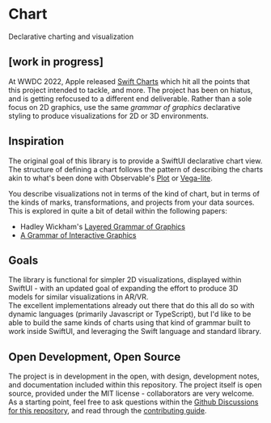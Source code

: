 # Chart

Declarative charting and visualization

## [work in progress]

At WWDC 2022, Apple released [Swift Charts](https://developer.apple.com/documentation/charts) which hit all the points that this project intended to tackle, and more.
The project has been on hiatus, and is getting refocused to a different end deliverable.
Rather than a sole focus on 2D graphics, use the same _grammar of graphics_ declarative styling to produce visualizations for 2D or 3D environments.

## Inspiration

The original goal of this library is to provide a SwiftUI declarative chart view.
The structure of defining a chart follows the pattern of describing the charts akin to what's been done with Observable's [Plot](https://observablehq.com/@observablehq/plot) or [Vega-lite](https://vega.github.io/vega-lite/).

You describe visualizations not in terms of the kind of chart, but in terms of the kinds of marks, transformations, and projects from your data sources. This is explored in quite a bit of detail within the following papers:

- Hadley Wickham's [Layered Grammar of Graphics](https://vita.had.co.nz/papers/layered-grammar.html)
- [A Grammar of Interactive Graphics](https://idl.cs.washington.edu/files/2017-VegaLite-InfoVis.pdf)

## Goals

The library is functional for simpler 2D visualizations, displayed within SwiftUI - with an updated goal of expanding the effort to produce 3D models for similar visualizations in AR/VR.  
The excellent implementations already out there that do this all do so with dynamic languages (primarily Javascript or TypeScript), but I'd like to be able to build the same kinds of charts using that kind of grammar built to work inside SwiftUI, and leveraging the Swift language and standard library.

## Open Development, Open Source

The project is in development in the open, with design, development notes, and documentation included within this repository. The project itself is open source, provided under the MIT license - collaborators are very welcome. As a starting point, feel free to ask questions within the [Github Discussions for this repository](https://github.com/swiftviz/Chart/discussions), and read through the [contributing guide](./CONTRIBUTING.md).
